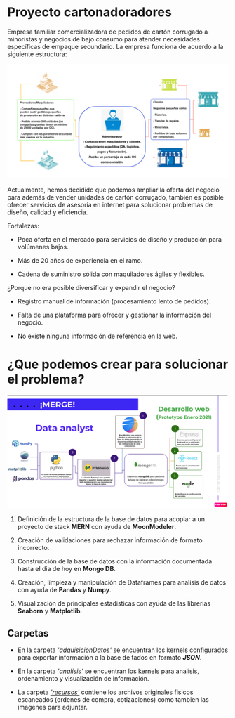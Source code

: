 # Proyecto cartonadoradores

Empresa familiar comercializadora de pedidos de cartón corrugado a minoristas y negocios de bajo consumo para atender necesidades específicas de empaque secundario. La empresa funciona de acuerdo a la siguiente estructura:

![image.png](/recursos/diagramaCartones.png)

Actualmente, hemos decidido que podemos ampliar la oferta del negocio para además de vender unidades de cartón corrugado, también es posible ofrecer servicios de asesoría en internet para solucionar problemas de diseño, calidad y eficiencia.

Fortalezas:

- Poca oferta en el mercado para servicios de diseño y producción para volúmenes bajos.

- Más de 20 años de experiencia en el ramo.

- Cadena de suministro sólida con maquiladores ágiles y flexibles.

¿Porque no era posible diversificar y expandir el negocio?

- Registro manual de información (procesamiento lento de pedidos).

- Falta de una plataforma para ofrecer y gestionar la información del negocio.

- No existe ninguna información de referencia en la web.

# ¿Que podemos crear para solucionar el problema?

![image.png](/recursos/analisisTecnologiasLite.png)

1. Definición de la estructura de la base de datos para acoplar a un proyecto de stack **MERN** con ayuda de **MoonModeler**.

2. Creación de validaciones para rechazar información de formato incorrecto.

3. Construcción de la base de datos con la información documentada hasta el dia de hoy en **Mongo DB**.

4. Creación, limpieza y manipulación de Dataframes para analisis de datos con ayuda de **Pandas** y **Numpy**.

5. Visualización de principales estadisticas con ayuda de las librerias **Seaborn** y **Matplotlib**.

## Carpetas

 * En la carpeta [_'adquisiciónDatos'_](/adquisicionDatos) se encuentran los kernels configurados para exportar información a la base de tados en formato **_JSON_**.
 
 * En la carpeta [_'analisis'_](/analisis) se encuentran los kernels para analisis, ordenamiento y visualización de información.
 
 * La carpeta [_'recursos'_](/recursos) contiene los archivos originales fisicos escaneados (ordenes de compra, cotizaciones) como tambien las imagenes para adjuntar.  
